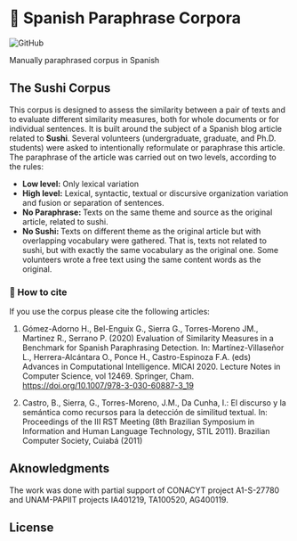 # :page_with_curl: Spanish Paraphrase Corpora
![GitHub](https://img.shields.io/github/license/GIL-UNAM/SpanishParaphraseCorpora)

Manually paraphrased corpus in Spanish

## The Sushi Corpus
This corpus is designed to assess the similarity between a pair of texts and to evaluate different similarity measures, both for whole documents or for individual sentences. It is built around the subject of a Spanish blog article related to **Sushi**. Several volunteers (undergraduate, graduate, and Ph.D. students) were asked to intentionally reformulate or paraphrase this article. The paraphrase of the article was carried out on two levels, according to the rules:
<ul>
    <li> <b>Low level:</b> Only lexical variation </li>
    <li> <b>High level:</b> Lexical, syntactic, textual or discursive organization variation and fusion or separation of sentences.</li>
    <li> <b>No Paraphrase: </b> Texts on the same theme and source as the original article, related to sushi.
    <li> <b>No Sushi: </b> Texts on different theme as the original article but with overlapping vocabulary were gathered. That is, texts not related to sushi, but with exactly the same vocabulary as the original one. Some volunteers wrote a free text using  the same content words as the original.
</ul>

### :pencil: How to cite
If you use the corpus please cite the following articles:

1) Gómez-Adorno H., Bel-Enguix G., Sierra G., Torres-Moreno JM., Martinez R., Serrano P. (2020) Evaluation of Similarity Measures in a Benchmark for Spanish Paraphrasing Detection. In: Martínez-Villaseñor L., Herrera-Alcántara O., Ponce H., Castro-Espinoza F.A. (eds) Advances in Computational Intelligence. MICAI 2020. Lecture Notes in Computer Science, vol 12469. Springer, Cham. https://doi.org/10.1007/978-3-030-60887-3_19

2) Castro, B., Sierra, G., Torres-Moreno, J.M., Da Cunha, I.: El discurso y la semántica como recursos para la detección de similitud textual. In: Proceedings of the III RST Meeting (8th Brazilian Symposium in Information and Human Language Technology, STIL 2011). Brazilian Computer Society, Cuiabá (2011)

## Aknowledgments
The work was done with partial support of CONACYT project A1-S-27780 and UNAM-PAPIIT projects IA401219, TA100520, AG400119.

## License


